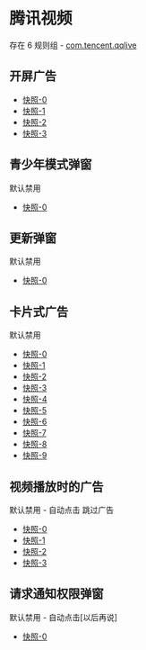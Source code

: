# 腾讯视频

存在 6 规则组 - [com.tencent.qqlive](/src/apps/com.tencent.qqlive.ts)

## 开屏广告

- [快照-0](https://i.gkd.li/import/12700227)
- [快照-1](https://i.gkd.li/import/12700122)
- [快照-2](https://i.gkd.li/import/12700541)
- [快照-3](https://i.gkd.li/import/12910953)

## 青少年模式弹窗

默认禁用

- [快照-0](https://i.gkd.li/import/12700145)

## 更新弹窗

默认禁用

- [快照-0](https://i.gkd.li/import/12700486)

## 卡片式广告

默认禁用

- [快照-0](https://i.gkd.li/import/12700299)
- [快照-1](https://i.gkd.li/import/12700302)
- [快照-2](https://i.gkd.li/import/12700518)
- [快照-3](https://i.gkd.li/import/12700175)
- [快照-4](https://i.gkd.li/import/12777344)
- [快照-5](https://i.gkd.li/import/12737313)
- [快照-6](https://i.gkd.li/import/13426421)
- [快照-7](https://i.gkd.li/import/12700303)
- [快照-8](https://i.gkd.li/import/12829866)
- [快照-9](https://i.gkd.li/import/12700210)

## 视频播放时的广告

默认禁用 - 自动点击 跳过广告

- [快照-0](https://i.gkd.li/import/12700407)
- [快照-1](https://i.gkd.li/import/12700433)
- [快照-2](https://i.gkd.li/import/13043079)
- [快照-3](https://i.gkd.li/import/13526547)

## 请求通知权限弹窗

默认禁用 - 自动点击[以后再说]

- [快照-0](https://i.gkd.li/import/12700139)

